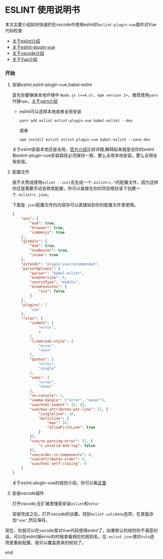 # ESLINT 使用说明书
本文主要介绍如何快速的在vscode中使用eslint的`eslint-plugin-vue`插件对Vue代码检查
- [关于eslint介绍](http://eslint.cn/docs/about/)
- [关于eslint-plugin-vue](https://github.com/vuejs/eslint-plugin-vue)
- [关于vscode介绍](https://code.visualstudio.com/)
- [关于Vue介绍](https://cn.vuejs.org/v2/guide/)

### 开始

1. 安装eslint,eslint-plugin-vue,babel-eslint

    首先你要确保本地环境中 `Node.js (>=4.x), npm version 2+`，推荐使用`yarn`代替`npm`，[关于yarn介绍](https://yarn.bootcss.com/)
    - eslint可以选择本地或者全局安装

        `yarn add eslint eslint-plugin-vue babel-eslint --dev`

        或者

        `npm install eslint eslint-plugin-vue babel-eslint --save-dev`

    关于eslint安装本地还是全局，[官方介绍](http://eslint.cn/docs/user-guide/getting-started)比较详细,解释起来就是说你的eslint和eslint-plugin-vue安装路径必须保持一致，要么全用本地安装，要么全用全局安装。

2. 配置文件

    我不太赞成使用`eslint --init`去生成一个`.eslintrc.*`的配置文件，因为这样你还是需要手动去修改配置，你可以直接在你的项目根目录下创建一个`.eslintrc.json`。
    
    下面是`.json`配置文件的内容你可以直接贴到你的配置文件里使用。

    ```json
    {
        "env": {
            "es6": true,
            "browser": true,
            "commonjs": true
        },
        "globals": {
            "Vue": true,
            "VueRouter": true,
            "iview": true
        },
        "extends": "plugin:vue/recommended",
        "parserOptions": {
            "parser": "babel-eslint",
            "ecmaVersion": 6,
            "sourceType": "module",
            "ecmaFeatures": {
                "jsx": false
            }
        },
        "plugins": [
            "vue"
        ],
        "rules": {
            "indent": [
                "error",
                4
            ],
            "linebreak-style": [
                "error",
                "unix"
            ],
            "quotes": [
                "error",
                "single"
            ],
            "semi": [
                "error",
                "never"
            ],
            "no-console": 1,
            "comma-dangle": ["error", "never"],
            "vue/html-indent": [2, 4],
            "vue/max-attributes-per-line": [2, {
                "singleline": 10,
                "multiline": {
                    "max": 10,
                    "allowFirstLine": true
                }
            }],
            "vue/no-parsing-error": [2, {
                "x-invalid-end-tag": false
            }],
            "vue/order-in-components": 0,
            "vue/attributes-order": 0,
            "vue/html-self-closing": 0
        }
    }
    ```
    关于eslint-plugin-vue的规则介绍，你可以看[这里](https://github.com/vuejs/eslint-plugin-vue#priority-b-strongly-recommended-improving-readability)

3. 安装vscode插件

    打开vscode,在扩展里搜索安装`eslint`和`Vetur`

    安装完成之后，打开vscode的设置，找到`eslint.validate`选项，在里面添加`"vue"`,然后保存。


现在，你就可以在vscode里对Vue代码使用eslint了，如果默认的规则你不满意的话，可以在eslint报error的时候查看相应的规则名，在`.eslint.json`里的`rule`选项里重新配置，就可以覆盖原来的规则了。

end
